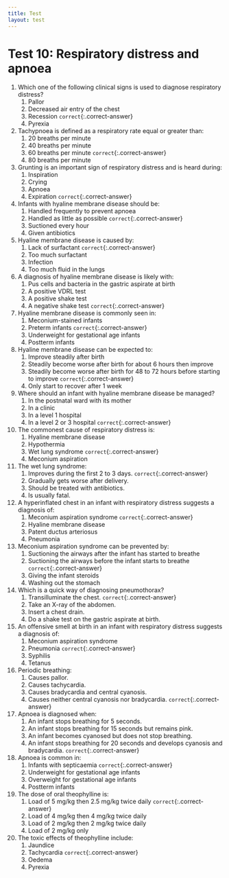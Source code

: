 ```yaml
---
title: Test
layout: test
---
```


# Test 10: Respiratory distress and apnoea

1.	Which one of the following clinical signs is used to diagnose respiratory distress?
	1.	Pallor
	1.	Decreased air entry of the chest
	1.	Recession `correct`{:.correct-answer}
	1.	Pyrexia
2.	Tachypnoea is defined as a respiratory rate equal or greater than:
	1.	20 breaths per minute
	1.	40 breaths per minute
	1.	60 breaths per minute `correct`{:.correct-answer}
	1.	80 breaths per minute
3.	Grunting is an important sign of respiratory distress and is heard during:
	1.	Inspiration
	1.	Crying
	1.	Apnoea
	1.	Expiration `correct`{:.correct-answer}
4.	Infants with hyaline membrane disease should be:
	1.	Handled frequently to prevent apnoea
	1.	Handled as little as possible `correct`{:.correct-answer}
	1.	Suctioned every hour
	1.	Given antibiotics
5.	Hyaline membrane disease is caused by:
	1.	Lack of surfactant `correct`{:.correct-answer}
	1.	Too much surfactant
	1.	Infection
	1.	Too much fluid in the lungs
6.	A diagnosis of hyaline membrane disease is likely with:
	1.	Pus cells and bacteria in the gastric aspirate at birth
	1.	A positive VDRL test
	1.	A positive shake test
	1.	A negative shake test `correct`{:.correct-answer}
7.	Hyaline membrane disease is commonly seen in:
	1.	Meconium-stained infants
	1.	Preterm infants `correct`{:.correct-answer}
	1.	Underweight for gestational age infants
	1.	Postterm infants
8.	Hyaline membrane disease can be expected to:
	1.	Improve steadily after birth
	1.	Steadily become worse after birth for about 6 hours then improve
	1.	Steadily become worse after birth for 48 to 72 hours before starting to improve `correct`{:.correct-answer}
	1.	Only start to recover after 1 week
9.	Where should an infant with hyaline membrane disease be managed?
	1.	In the postnatal ward with its mother
	1.	In a clinic
	1.	In a level 1 hospital
	1.	In a level 2 or 3 hospital `correct`{:.correct-answer}
10.	The commonest cause of respiratory distress is:
	1.	Hyaline membrane disease
	1.	Hypothermia
	1.	Wet lung syndrome `correct`{:.correct-answer}
	1.	Meconium aspiration
11.	The wet lung syndrome:
	1.	Improves during the first 2 to 3 days. `correct`{:.correct-answer}
	1.	Gradually gets worse after delivery.
	1.	Should be treated with antibiotics.
	1.	Is usually fatal.
12.	A hyperinflated chest in an infant with respiratory distress suggests a diagnosis of:
	1.	Meconium aspiration syndrome `correct`{:.correct-answer}
	1.	Hyaline membrane disease
	1.	Patent ductus arteriosus
	1.	Pneumonia
13.	Meconium aspiration syndrome can be prevented by:
	1.	Suctioning the airways after the infant has started to breathe
	1.	Suctioning the airways before the infant starts to breathe `correct`{:.correct-answer}
	1.	Giving the infant steroids
	1.	Washing out the stomach
14.	Which is a quick way of diagnosing pneumothorax?
	1.	Transilluminate the chest. `correct`{:.correct-answer}
	1.	Take an X-ray of the abdomen.
	1.	Insert a chest drain.
	1.	Do a shake test on the gastric aspirate at birth.
15.	An offensive smell at birth in an infant with respiratory distress suggests a diagnosis of:
	1.	Meconium aspiration syndrome
	1.	Pneumonia `correct`{:.correct-answer}
	1.	Syphilis
	1.	Tetanus
16.	Periodic breathing:
	1.	Causes pallor.
	1.	Causes tachycardia.
	1.	Causes bradycardia and central cyanosis.
	1.	Causes neither central cyanosis nor bradycardia. `correct`{:.correct-answer}
17.	Apnoea is diagnosed when:
	1.	An infant stops breathing for 5 seconds.
	1.	An infant stops breathing for 15 seconds but remains pink. 
	1.	An infant becomes cyanosed but does not stop breathing.
	1.	An infant stops breathing for 20 seconds and develops cyanosis and bradycardia. `correct`{:.correct-answer}
18.	Apnoea is common in:
	1.	Infants with septicaemia `correct`{:.correct-answer}
	1.	Underweight for gestational age infants
	1.	Overweight for gestational age infants
	1.	Postterm infants
19.	The dose of oral theophylline is:
	1.	Load of 5 mg/kg then 2.5 mg/kg twice daily `correct`{:.correct-answer}
	1.	Load of 4 mg/kg then 4 mg/kg twice daily
	1.	Load of 2 mg/kg then 2 mg/kg twice daily
	1.	Load of 2 mg/kg only
20.	The toxic effects of theophylline include:
	1.	Jaundice
	1.	Tachycardia `correct`{:.correct-answer}
	1.	Oedema
	1.	Pyrexia
